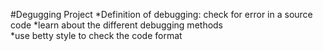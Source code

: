 #Degugging Project
*Definition of debugging: check for error in a source code 
*learn about the different debugging methods         
*use betty style to check the code format
